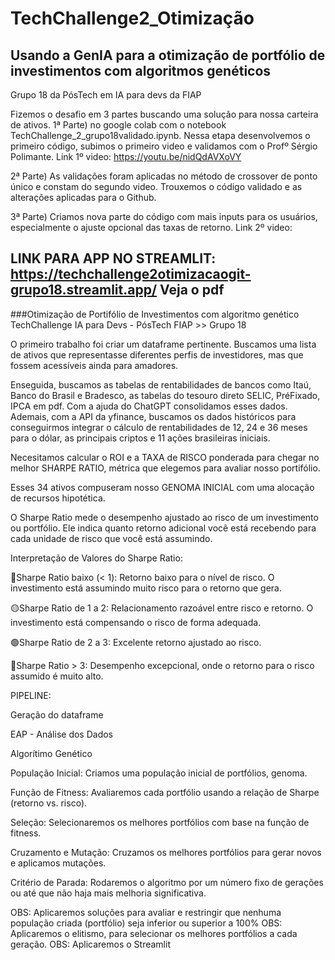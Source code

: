 # TechChallenge2_Otimização
## Usando a GenIA para a otimização de portfólio de investimentos com algoritmos genéticos
Grupo 18 da PósTech em IA para devs da FIAP


Fizemos o desafio em 3 partes buscando uma solução para nossa carteira de ativos.
1ª Parte) no google colab com o notebook TechChallenge_2_grupo18validado.ipynb.
  Nessa etapa desenvolvemos o primeiro código, subimos o primeiro video e validamos com o Profº Sérgio Polimante.
  Link 1º video: https://youtu.be/nidQdAVXoVY 

2ª Parte) As validações foram aplicadas no método de crossover de ponto único e constam do segundo video.
Trouxemos o código validado e as alterações aplicadas para o Github.

3ª Parte) Criamos nova parte do código com mais inputs para os usuários, especialmente o ajuste opcional das taxas de retorno.
  Link 2º video: 

LINK PARA APP NO STREAMLIT: https://techchallenge2otimizacaogit-grupo18.streamlit.app/
Veja o pdf 
 ------------------------------------------------------

###Otimização de Portifólio de Investimentos com algoritmo genético
TechChallenge IA para Devs - PósTech FIAP >> Grupo 18

O primeiro trabalho foi criar um dataframe pertinente. Buscamos uma lista de ativos que representasse diferentes perfis de investidores, mas que fossem acessíveis ainda para amadores.

Enseguida, buscamos as tabelas de rentabilidades de bancos como Itaú, Banco do Brasil e Bradesco, as tabelas do tesouro direto SELIC, PréFixado, IPCA em pdf. Com a ajuda do ChatGPT consolidamos esses dados. Ademais, com a API da yfinance, buscamos os dados históricos para conseguirmos integrar o cálculo de rentabilidades de 12, 24 e 36 meses para o dólar, as principais criptos e 11 ações brasileiras iniciais.

Necesitamos calcular o ROI e a TAXA de RISCO ponderada para chegar no melhor SHARPE RATIO, métrica que elegemos para avaliar nosso portifólio.

Esses 34 ativos compuseram nosso GENOMA INICIAL com uma alocação de recursos hipotética.

O Sharpe Ratio mede o desempenho ajustado ao risco de um investimento ou portfólio. Ele indica quanto retorno adicional você está recebendo para cada unidade de risco que você está assumindo.

Interpretação de Valores do Sharpe Ratio:

🔴Sharpe Ratio baixo (< 1): Retorno baixo para o nível de risco. O investimento está assumindo muito risco para o retorno que gera.

🟡Sharpe Ratio de 1 a 2: Relacionamento razoável entre risco e retorno. O investimento está compensando o risco de forma adequada.

🟢Sharpe Ratio de 2 a 3: Excelente retorno ajustado ao risco.

🔵Sharpe Ratio > 3: Desempenho excepcional, onde o retorno para o risco assumido é muito alto.

PIPELINE:

Geração do dataframe

EAP - Análise dos Dados

Algorítimo Genético

População Inicial: Criamos uma população inicial de portfólios, genoma.

Função de Fitness: Avaliaremos cada portfólio usando a relação de Sharpe (retorno vs. risco).

Seleção: Selecionaremos os melhores portfólios com base na função de fitness.

Cruzamento e Mutação: Cruzamos os melhores portfólios para gerar novos e aplicamos mutações.

Critério de Parada: Rodaremos o algoritmo por um número fixo de gerações ou até que não haja mais melhoria significativa.

OBS: Aplicaremos soluções para avaliar e restringir que nenhuma população criada (portfólio) seja inferior ou superior a 100%
OBS: Aplicaremos o elitismo, para selecionar os melhores portfólios a cada geração.
OBS: Aplicaremos o Streamlit
